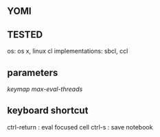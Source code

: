 ## YOMI

## TESTED
os: os x, linux
cl implementations: sbcl, ccl


## parameters
*keymap*
*max-eval-threads*

## keyboard shortcut
ctrl-return : eval focused cell
ctrl-s : save notebook



